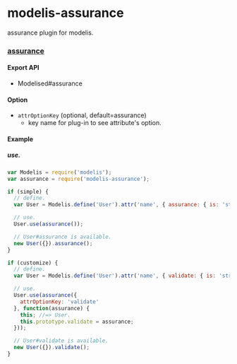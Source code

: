 modelis-assurance
===============

assurance plugin for modelis.

### [assurance](http://github.com/danmilon/assurance)

#### Export API

- Modelised#assurance

#### Option

- ```attrOptionKey``` (optional, default=assurance)
  - key name for plug-in to see attribute's option.

#### Example

##### use.

```js
var Modelis = require('modelis');
var assurance = require('modelis-assurance');

if (simple) {
  // define.
  var User = Modelis.define('User').attr('name', { assurance: { is: 'string' }});

  // use.
  User.use(assurance());

  // User#assurance is available.
  new User({}).assurance();
}

if (customize) {
  // define.
  var User = Modelis.define('User').attr('name', { validate: { is: 'string' }});

  // use.
  User.use(assurance({
    attrOptionKey: 'validate'
  }, function(assurance) {
    this; //=> User.
    this.prototype.validate = assurance;
  }));

  // User#validate is available.
  new User({}).validate();
}
```
